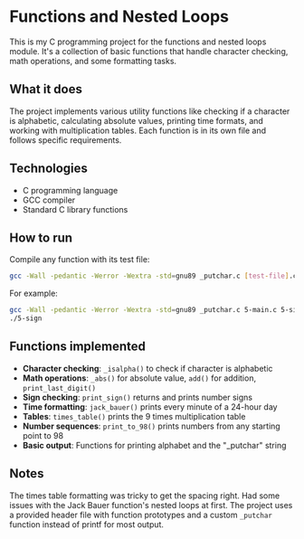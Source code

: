 # Functions and Nested Loops

This is my C programming project for the functions and nested loops module. It's a collection of basic functions that handle character checking, math operations, and some formatting tasks.

## What it does

The project implements various utility functions like checking if a character is alphabetic, calculating absolute values, printing time formats, and working with multiplication tables. Each function is in its own file and follows specific requirements.

## Technologies

- C programming language
- GCC compiler
- Standard C library functions

## How to run

Compile any function with its test file:
```bash
gcc -Wall -pedantic -Werror -Wextra -std=gnu89 _putchar.c [test-file].c [function-file].c -o [output-name]
```

For example:
```bash
gcc -Wall -pedantic -Werror -Wextra -std=gnu89 _putchar.c 5-main.c 5-sign.c -o 5-sign
./5-sign
```

## Functions implemented

- **Character checking**: `_isalpha()` to check if character is alphabetic
- **Math operations**: `_abs()` for absolute value, `add()` for addition, `print_last_digit()` 
- **Sign checking**: `print_sign()` returns and prints number signs
- **Time formatting**: `jack_bauer()` prints every minute of a 24-hour day
- **Tables**: `times_table()` prints the 9 times multiplication table
- **Number sequences**: `print_to_98()` prints numbers from any starting point to 98
- **Basic output**: Functions for printing alphabet and the "_putchar" string

## Notes

The times table formatting was tricky to get the spacing right. Had some issues with the Jack Bauer function's nested loops at first. The project uses a provided header file with function prototypes and a custom `_putchar` function instead of printf for most output.
